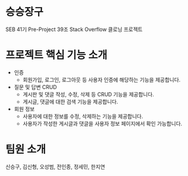 # 승승장구
SEB 41기 Pre-Project 39조
Stack Overflow 클로닝 프로젝트

# 프로젝트 핵심 기능 소개
- 인증
  - 회원가입, 로그인, 로그아웃 등 사용자 인증에 해당하는 기능을 제공합니다.
- 질문 및 답변 CRUD
  - 게시판 및 댓글 작성, 수정, 삭제 등 CRUD 기능을 제공합니다.
  - 게시글, 댓글에 대한 검색 기능을 제공합니다.
- 회원 정보
  - 사용자에 대한 정보를 수정, 삭제하는 기능을 제공합니다.
  - 사용자가 작성한 게시글과 댓글을 사용자 정보 페이지에서 확인 가능합니다.

# 팀원 소개
신승구, 김신형, 오성범, 전인종, 정세민, 한지연

